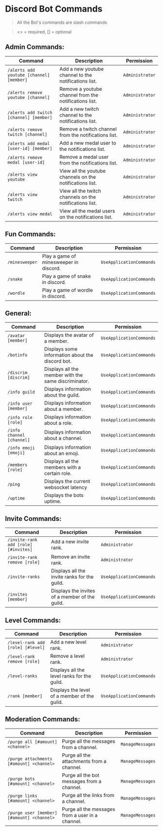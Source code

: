 # Discord Bot Commands

>All the Bot's commands are slash commands

><> = required, [] = optional

## Admin Commands:

|	Command	| Description	| Permission | 
--------------------|--------------|-----
| `/alerts add youtube [channel] [member]`      | Add a new youtube channel to the notifications list.        | `Administrator` | 
| `/alerts remove youtube [channel]`      | Remove a youtube channel from the notifications list.        | `Administrator` | 
| `/alerts add twitch [channel] [member]`      | Add a new twitch channel to the notifications list.        | `Administrator` | 
| `/alerts remove twitch [channel]`      | Remove a twitch channel from the notifications list.        | `Administrator` | 
| `/alerts add medal [user-id] [member]`      | Add a new medal user to the notifications list.        | `Administrator` | 
| `/alerts remove medal [user-id]`      | Remove a medal user from the notifications list.        | `Administrator` | 
| `/alerts view youtube`      | View all the youtube channels on the notifications list.        | `Administrator` | 
| `/alerts view twitch`      | View all the twitch channels on the notifications list.        | `Administrator` | 
| `/alerts view medal`      | View all the medal users on the notifications list.        | `Administrator` | 




## Fun Commands:
|	Command	| Description	| Permission | 
--------------------|--------------|-----
| `/minesweeper`      | Play a game of minesweeper in discord.        | `UseApplicationCommands` |
| `/snake`      | Play a game of snake in discord.        | `UseApplicationCommands` | 
| `/wordle`      | Play a game of wordle in discord.        | `UseApplicationCommands` | 


## General:
|	Command	| Description	| Permission | 
--------------------|--------------|-----
| `/avatar [member]`      | Displays the avatar of a member.        | `UseApplicationCommands` | 
| `/botinfo`      | Displays some information about the discord bot.        | `UseApplicationCommands` | 
| `/discrim [discrim]`      | Displays all the member with the same discriminator.        | `UseApplicationCommands` |
| `/info guild`      | Displays information about the guild.        | `UseApplicationCommands` | 
| `/info user [member]`      | Displays information about a member.        | `UseApplicationCommands` | 
| `/info role [role]`      | Displays information about a role.        | `UseApplicationCommands` | 
| `/info channel [channel]`      | Displays information about a channel.        | `UseApplicationCommands` | 
| `/info emoji [emoji]`      | Displays information about an emoji.        | `UseApplicationCommands` | 
| `/members [role]`      | Displays all the members with a certain role.        | `UseApplicationCommands` | 
| `/ping`      | Displays the current websocket latency        | `UseApplicationCommands` | 
| `/uptime`      | Displays the bots uptime.        | `UseApplicationCommands` | 


## Invite Commands:
|	Command	| Description	| Permission | 
--------------------|--------------|-----
| `/invite-rank add [role] [#invites]`      | Add a new invite rank.        | `Administrator` | 
| `/invite-rank remove [role]`      | Remove an invite rank.       | `Administrator` | 
| `/invite-ranks`      | Displays all the invite ranks for the guild.       | `UseApplicationCommands` | 
| `/invites [member]`      | Displays the invites of a member of the guild.        | `UseApplicationCommands` |


## Level Commands:
|	Command	| Description	| Permission | 
--------------------|--------------|-----
| `/level-rank add [role] [#level]`      | Add a new level rank.        | `Administrator` | 
| `/level-rank remove [role]`      | Remove a level rank.       | `Administrator` | 
| `/level-ranks`      | Displays all the level ranks for the guild.       | `UseApplicationCommands` | 
| `/rank [member]`      | Displays the level of a member of the guild.        | `UseApplicationCommands` | 

## Moderation Commands:
|	Command	| Description	| Permission | 
--------------------|--------------|-----
| `/purge all [#amount] <channel>`      | Purge all the messages from a channel.        | `ManageMessages` | 
| `/purge attachments [#amount] <channel>`      | Purge all the attachments from a channel.        | `ManageMessages` | 
| `/purge bots [#amount] <channel>`      | Purge all the bot messages from a channel.        | `ManageMessages` | 
| `/purge links [#amount] <channel>`      | Purge all the links from a channel.        | `ManageMessages` | 
| `/purge user [member] [#amount] <channel>`      | Purge all the messages from a user in a channel.        | `ManageMessages` | 